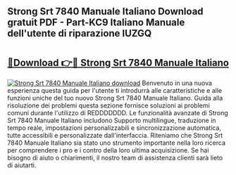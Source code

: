 ## Strong Srt 7840 Manuale Italiano Download gratuit PDF - Part-KC9 Italiano Manuale dell'utente di riparazione IUZGQ

# <h2><a href="http://dfbrcun.blite.top/?on=Strong+Srt+7840+Manuale+Italiano">🔗Download 👉🔴 Strong Srt 7840 Manuale Italiano</a></h2>

[![Strong Srt 7840 Manuale Italiano download](https://i.imgur.com/lujVjoI.png)](http://dfbrcun.blite.top/?on=Strong+Srt+7840+Manuale+Italiano)
Benvenuto in una nuova esperienza questa guida per l'utente ti introdurrà alle caratteristiche e alle funzioni uniche del tuo nuovo Strong Srt 7840 Manuale Italiano. Guida alla risoluzione dei problemi questa sezione fornisce soluzioni ai problemi comuni durante l'utilizzo di REDDDDDDD. Le funzionalità avanzate di Strong Srt 7840 Manuale Italiano includono Supporto multilingue, traduzione in tempo reale, impostazioni personalizzabili e sincronizzazione automatica, tutte accessibili e personalizzate dall'interfaccia. Riteniamo che Strong Srt 7840 Manuale Italiano sia stato uno strumento importante nella loro ricerca per comprendere i pro e i contro della loro ultima acquisizione. Se hai bisogno di aiuto o chiarimenti, il nostro team di assistenza clienti sarà lieto di aiutarti.
